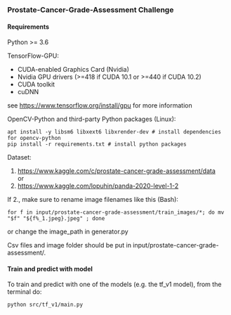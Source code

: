 ### Prostate-Cancer-Grade-Assessment Challenge

#### Requirements

Python >= 3.6<br>

TensorFlow-GPU:
* CUDA-enabled Graphics Card (Nvidia)
* Nvidia GPU drivers (>=418 if CUDA 10.1 or >=440 if CUDA 10.2)
* CUDA toolkit
* cuDNN

see https://www.tensorflow.org/install/gpu for more information


OpenCV-Python and third-party Python packages (Linux):
```
apt install -y libsm6 libxext6 libxrender-dev # install dependencies for opencv-python
pip install -r requirements.txt # install python packages
```

Dataset:<br>
1. https://www.kaggle.com/c/prostate-cancer-grade-assessment/data<br>
or
2. https://www.kaggle.com/lopuhin/panda-2020-level-1-2<br>

If 2., make sure to rename image filenames like this (Bash):
```
for f in input/prostate-cancer-grade-assessment/train_images/*; do mv "$f" "${f%_1.jpeg}.jpeg" ; done
```
or change the image\_path in generator.py<br>

Csv files and image folder should be put in input/prostate-cancer-grade-assessment/.


#### Train and predict with model

To train and predict with one of the models (e.g. the tf_v1 model), from the terminal do:
```
python src/tf_v1/main.py
```
